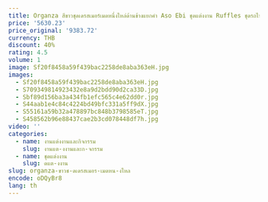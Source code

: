 ```yaml
---
title: Organza สีขาวชุดเดรสเมอร์เมดหนึ่งไหล่ด้านข้างแยกคํา Aso Ebi ชุดแต่งงาน Ruffles ชุดรถไฟ
price: '5630.23'
price_original: '9383.72'
currency: THB
discount: 40%
rating: 4.5
volume: 1
image: Sf20f8458a59f439bac2258de8aba363eH.jpg
images:
  - Sf20f8458a59f439bac2258de8aba363eH.jpg
  - S709349814923432e8a9d2bdd90d2ca33D.jpg
  - Sbf89d156ba3a434fb1efc565c4e62dd0r.jpg
  - S44aab1e4c84c4224bd49bfc331a5ff9dX.jpg
  - S55161a59b32a478897bc848b3798585eT.jpg
  - S458562b96e88437cae2b3cd078448df7h.jpg
video: ''
categories:
  - name: งานแต่งงานและกิจกรรม
    slug: งานแต-งงานและก-จกรรม
  - name: ชุดแต่งงาน
    slug: ดแต-งงาน
slug: organza-ขาวช-ดเดรสเมอร-เมดหน-งไหล
encode: oDQyBr8
lang: th
---
```

  